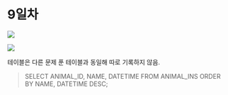 # 9일차

![](https://gblobscdn.gitbook.com/assets%2F-Lx\_BnLKbqvAkZAteaNW%2F-M-ESuokeqgg22HVd8lh%2F-M-ETWqP0awMkw8bzDJS%2Fimage.png?alt=media\&token=a11f395f-d198-4daa-bfc5-c4e12b71e6da)

![](https://gblobscdn.gitbook.com/assets%2F-Lx\_BnLKbqvAkZAteaNW%2F-M-ESuokeqgg22HVd8lh%2F-M-ETE0HNDlNhAEf\_wEG%2Fimage.png?alt=media\&token=623f2d41-6bd9-48ea-b29e-a865dc8468db)

테이블은 다른 문제 푼 테이블과 동일해 따로 기록하지 않음.

> SELECT ANIMAL\_ID, NAME, DATETIME FROM ANIMAL\_INS ORDER BY NAME, DATETIME DESC;

​
